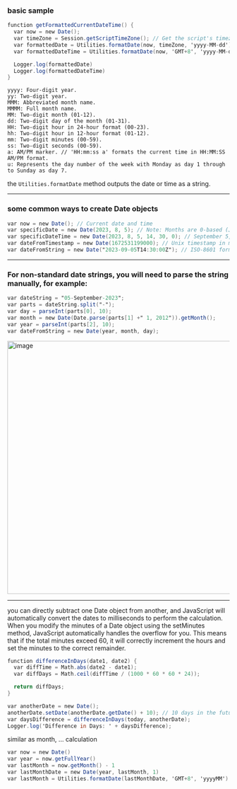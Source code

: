 ### basic sample
```gs
function getFormattedCurrentDateTime() { 
  var now = new Date(); 
  var timeZone = Session.getScriptTimeZone(); // Get the script's timezone, or specify your own as 'GMT+8' 
  var formattedDate = Utilities.formatDate(now, timeZone, 'yyyy-MM-dd'); 
  var formattedDateTime = Utilities.formatDate(now, 'GMT+8', 'yyyy-MM-dd HH:mm:ss'); 

  Logger.log(formattedDate)
  Logger.log(formattedDateTime)
} 
```

```
yyyy: Four-digit year. 
yy: Two-digit year. 
MMM: Abbreviated month name. 
MMMM: Full month name. 
MM: Two-digit month (01-12). 
dd: Two-digit day of the month (01-31). 
HH: Two-digit hour in 24-hour format (00-23). 
hh: Two-digit hour in 12-hour format (01-12). 
mm: Two-digit minutes (00-59). 
ss: Two-digit seconds (00-59). 
a: AM/PM marker. // 'HH:mm:ss a' formats the current time in HH:MM:SS AM/PM format. 
u: Represents the day number of the week with Monday as day 1 through to Sunday as day 7. 
```

the `Utilities.formatDate` method outputs the date or time as a string.  

---

### some common ways to create Date objects
```gs
var now = new Date(); // Current date and time 
var specificDate = new Date(2023, 8, 5); // Note: Months are 0-based (January = 0, December = 11) //September 5, 2023 
var specificDateTime = new Date(2023, 8, 5, 14, 30, 0); // September 5, 2023 14:30:00 
var dateFromTimestamp = new Date(1672531199000); // Unix timestamp in milliseconds 
var dateFromString = new Date("2023-09-05T14:30:00Z"); // ISO-8601 format
```

---

### For non-standard date strings, you will need to parse the string manually, for example: 
```gs
var dateString = "05-September-2023"; 
var parts = dateString.split("-"); 
var day = parseInt(parts[0], 10); 
var month = new Date(Date.parse(parts[1] +" 1, 2012")).getMonth(); 
var year = parseInt(parts[2], 10); 
var dateFromString = new Date(year, month, day); 
```
<img width="572" alt="image" src="https://github.com/user-attachments/assets/219dd91b-c532-457d-94dc-95f8c7c4af20" />

---

you can directly subtract one Date object from another, and JavaScript will automatically convert the dates to milliseconds to perform the calculation.  
When you modify the minutes of a Date object using the setMinutes method, JavaScript automatically handles the overflow for you. This means that if the total minutes exceed 60, it will correctly increment the hours and set the minutes to the correct remainder.  
```gs
function differenceInDays(date1, date2) { 
  var diffTime = Math.abs(date2 - date1); 
  var diffDays = Math.ceil(diffTime / (1000 * 60 * 60 * 24)); 

  return diffDays;
} 
```
```gs
var anotherDate = new Date(); 
anotherDate.setDate(anotherDate.getDate() + 10); // 10 days in the future 
var daysDifference = differenceInDays(today, anotherDate); 
Logger.log('Difference in Days: ' + daysDifference); 
```
similar as month, ... calculation
```gs
var now = new Date()
var year = now.getFullYear()
var lastMonth = now.getMonth() - 1
var lastMonthDate = new Date(year, lastMonth, 1)
var lastMonth = Utilities.formatDate(lastMonthDate, 'GMT+8', 'yyyyMM')
```
